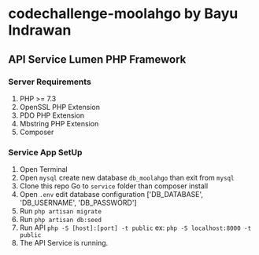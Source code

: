 # codechallenge-moolahgo by Bayu Indrawan

## API Service Lumen PHP Framework

### Server Requirements

1. PHP >= 7.3
2. OpenSSL PHP Extension
3. PDO PHP Extension
4. Mbstring PHP Extension
5. Composer

### Service App SetUp
1. Open Terminal
2. Open `mysql` create new database `db_moolahgo` than exit from `mysql`
3. Clone this repo Go to `service` folder than composer install
4. Open `.env` edit database configuration ['DB_DATABASE', 'DB_USERNAME', 'DB_PASSWORD']
5. Run `php artisan migrate`
6. Run `php artisan db:seed`
7. Run API `php -S [host]:[port] -t public` ex: `php -S localhost:8000 -t public`
8. The API Service is running.